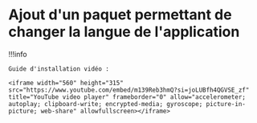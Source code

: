 # Ajout d'un paquet permettant de changer la langue de l'application

!!!info

    Guide d'installation vidéo :

    <iframe width="560" height="315" src="https://www.youtube.com/embed/m139Reb3hmQ?si=joLUBfh4QGVSE_zf" title="YouTube video player" frameborder="0" allow="accelerometer; autoplay; clipboard-write; encrypted-media; gyroscope; picture-in-picture; web-share" allowfullscreen></iframe>